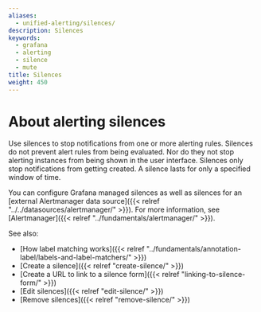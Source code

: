 ```yaml
---
aliases:
  - unified-alerting/silences/
description: Silences
keywords:
  - grafana
  - alerting
  - silence
  - mute
title: Silences
weight: 450
---
```


# About alerting silences

Use silences to stop notifications from one or more alerting rules. Silences do not prevent alert rules from being evaluated. Nor do they not stop alerting instances from being shown in the user interface. Silences only stop notifications from getting created. A silence lasts for only a specified window of time.

You can configure Grafana managed silences as well as silences for an [external Alertmanager data source]({{< relref "../../datasources/alertmanager/" >}}). For more information, see [Alertmanager]({{< relref "../fundamentals/alertmanager/" >}}).

See also:

- [How label matching works]({{< relref "../fundamentals/annotation-label/labels-and-label-matchers/" >}})
- [Create a silence]({{< relref "create-silence/" >}})
- [Create a URL to link to a silence form]({{< relref "linking-to-silence-form/" >}})
- [Edit silences]({{< relref "edit-silence/" >}})
- [Remove silences]({{< relref "remove-silence/" >}})

